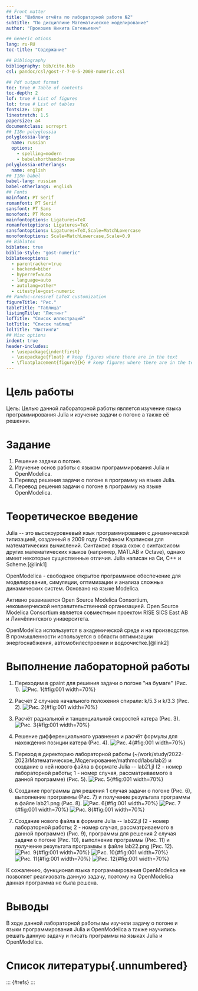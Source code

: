 ```yaml
---
## Front matter
title: "Шаблон отчёта по лабораторной работе №2"
subtitle: "По дисциплине Математическое моделирование"
author: "Прокошев Никита Евгеньевич"

## Generic otions
lang: ru-RU
toc-title: "Содержание"

## Bibliography
bibliography: bib/cite.bib
csl: pandoc/csl/gost-r-7-0-5-2008-numeric.csl

## Pdf output format
toc: true # Table of contents
toc-depth: 2
lof: true # List of figures
lot: true # List of tables
fontsize: 12pt
linestretch: 1.5
papersize: a4
documentclass: scrreprt
## I18n polyglossia
polyglossia-lang:
  name: russian
  options:
	- spelling=modern
	- babelshorthands=true
polyglossia-otherlangs:
  name: english
## I18n babel
babel-lang: russian
babel-otherlangs: english
## Fonts
mainfont: PT Serif
romanfont: PT Serif
sansfont: PT Sans
monofont: PT Mono
mainfontoptions: Ligatures=TeX
romanfontoptions: Ligatures=TeX
sansfontoptions: Ligatures=TeX,Scale=MatchLowercase
monofontoptions: Scale=MatchLowercase,Scale=0.9
## Biblatex
biblatex: true
biblio-style: "gost-numeric"
biblatexoptions:
  - parentracker=true
  - backend=biber
  - hyperref=auto
  - language=auto
  - autolang=other*
  - citestyle=gost-numeric
## Pandoc-crossref LaTeX customization
figureTitle: "Рис."
tableTitle: "Таблица"
listingTitle: "Листинг"
lofTitle: "Список иллюстраций"
lotTitle: "Список таблиц"
lolTitle: "Листинги"
## Misc options
indent: true
header-includes:
  - \usepackage{indentfirst}
  - \usepackage{float} # keep figures where there are in the text
  - \floatplacement{figure}{H} # keep figures where there are in the text
---
```


# Цель работы

Цель: Целью данной лабораторной работы является изучение языка программирования Julia и изучение задачи о погоне а также её решении.

# Задание

1. Решение задачи о погоне.
2. Изучение основ работы с языком программирования Julia и OpenModelica.
3. Перевод решения задачи о погоне в программу на языке Julia.
4. Перевод решения задачи о погоне в программу на языке OpenModelica.

# Теоретическое введение

Julia -- это высокоуровневый язык программирования с динамической типизацией, созданный в 2009 году Стефаном Карпински для математических вычислений. Синтаксис языка схож с синтаксисом других математических языков (например, MATLAB и Octave), однако имеет некоторые существенные отличия. Julia написан на Си, C++ и Scheme.[@link1]

OpenModelica - свободное открытое программное обеспечение для моделирования, симуляции, оптимизации и анализа сложных динамических систем. Основано на языке Modelica.

Активно развивается Open Source Modelica Consortium, некоммерческой неправительственной организацией. Open Source Modelica Consortium является совместным проектом RISE SICS East AB и Линчёпингского университета.

OpenModelica используется в академической среде и на производстве. В промышленности используется в области оптимизации энергоснабжения, автомобилестроении и водоочистке.[@link2]

# Выполнение лабораторной работы

1. Переходим в gpaint для решения задачи о погоне "на бумаге" (Рис. 1).
![Рис. 1](image/pic1.png){#fig:001 width=70%} 

2. Расчёт 2 случаев начального положения спирали: k/5.3 и k/3.3 (Рис. 2).
![Рис. 2](image/pic2.png){#fig:001 width=70%}

3. Расчёт радиальной и танценциальной скоростей катера (Рис. 3).
![Рис. 3](image/pic3.png){#fig:001 width=70%}

4. Решение дифференциального уравнения и расчёт формулы для нахождения позиции катера (Рис. 4).
![Рис. 4](image/pic4.png){#fig:001 width=70%}

5. Переход в директорию лабораторной работы (~/work/study/2022-2023/Математическое_Моделирование/mathmod/labs/lab2) и создание в ней нового файла в формате Julia -- lab21.jl (2 - номер лабораторной работы; 1 - номер случая, рассматриваемого в данной программе) (Рис. 5).
![Рис. 5](image/pic5.png){#fig:001 width=70%}

6. Создание программы для решения 1 случая задачи о погоне (Рис. 6), выполнение программы (Рис. 7) и получение результата программы в файле lab21.png (Рис. 8).
![Рис. 6](image/pic6.png){#fig:001 width=70%}
![Рис. 7](image/pic7.png){#fig:001 width=70%}
![Рис. 8](image/pic8.png){#fig:001 width=70%}

7. Создание нового файла в формате Julia -- lab22.jl (2 - номер лабораторной работы; 2 - номер случая, рассматриваемого в данной программе) (Рис. 9), программы для решения 2 случая задачи о погоне (Рис. 10), выполнение программы (Рис. 11) и получение результата программы в файле lab22.png (Рис. 12).
![Рис. 9](image/pic9.png){#fig:001 width=70%}
![Рис. 10](image/pic10.png){#fig:001 width=70%}
![Рис. 11](image/pic11.png){#fig:001 width=70%}
![Рис. 12](image/pic12.png){#fig:001 width=70%}

К сожалению, функционал языка программирования OpenModelica не позволяет реализовать данную задачу, поэтому на OpenModelica данная программа не была решена.


# Выводы

В ходе данной лабораторной работы мы изучили задачу о погоне и языки программирования Julia и OpenModelica а также научились решать данную задачу и писать программы на языках Julia и OpenModelica.

# Список литературы{.unnumbered}

::: {#refs}
:::
